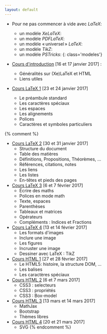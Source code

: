 ```yaml
---
layout: default
---
```


- Pour ne pas commencer à vide avec _LaTeX_:
  + un modèle _XeLaTeX_: [ ](exemple://ModeleXeLaTeX.tex)
  + un modèle _PDFLaTeX_: [ ](exemple://ModelePDFLaTeX.tex)
  + un modèle « universel » _LaTeX_: [ ](exemple://ModeleToutLaTeX.tex)
  + un modèle _TikZ_: [ ](exemple://ModeleTikZ.tex)
  + un modèle _PSTricks_: [ ](exemple://ModelePSTricks.tex)
{: class='modeles'}


- [Cours d'introduction](cours_intro.html) [16 et 17 janvier 2017] :
  +   Généralités sur (Xe)LaTeX et HTML
  +   Liens utiles
- [Cours LaTeX 1](cours_latex1.html) [23 et 24 janvier 2017]
  +   Le préambule standard
  +   Les caractères spéciaux
  +   Les espaces
  +   Les alignements
  +   Polices
  +   Caractères et symboles particuliers

{% comment %}
- [Cours LaTeX 2](cours_latex2.html) [30 et 31 janvier 2017]
  +   Structure du document
  +   Table des matières
  +   Définitions, Propositions, Théorèmes, ...
  +   Références, citations, notes
  +   Les liens
  +   Les listes
  +   En-têtes et pieds des pages
- [Cours LaTeX 3](cours_latex3.html) [6 et 7 février 2017]
  +   Écrire des maths
  +   Polices en mode math
  +   Texte, espaces
  +   Parenthèses
  +   Tableaux et matrices
  +   Opérateurs
  +   Compléments : Indices et Fractions
- [Cours LaTeX 4](cours_latex4.html) [13 et 14 février 2017]
  +   Les formats d'images
  +   Inclure une image
  +   Les figures
  +   Incruster une image
  +   Dessiner avec LaTeX : TikZ
- [Cours HTML 1](cours_html1.html) [27 et 28 février 2017]
  +   Le HTML5: histoire, la structure DOM, ...
  +   Les balises
  +   Les caractères spéciaux
- [Cours HTML 2](cours_html2.html) [6 et 7 mars 2017]
  +   CSS3 : selecteurs
  +   CSS3 : propriétés
  +   CSS3 : Box-model
- [Cours HTML 3](cours_html3.html) [13 mars et 14 mars 2017]
  +   MathJax
  +   Bootstrap
  +   Thèmes libres
- [Cours HTML 4](cours_html4.html) [20 et 21 mars 2017]
  +   SVG
{% endcomment %}
